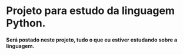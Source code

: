 # **Projeto para estudo da linguagem Python.**

#### Será postado neste projeto, tudo o que eu estiver estudando sobre a linguagem.
